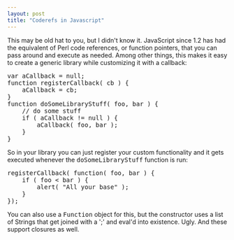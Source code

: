```yaml
---
layout: post
title: "Coderefs in Javascript"
---
```




This may be old hat to you, but I didn't know it. JavaScript since 1.2 has had the equivalent of Perl code references, or function pointers, that you can pass around and execute as needed. Among other things, this makes it easy to create a generic library while customizing it with a callback:
<pre class="sourceCode">
var aCallback = null;
function registerCallback( cb ) {
    aCallback = cb;
}
function doSomeLibraryStuff( foo, bar ) {
    // do some stuff
    if ( aCallback != null ) {
        aCallback( foo, bar );
    }
}
</pre>
<p>So in your library you can just register your custom functionality and it gets executed whenever the <tt>doSomeLibraryStuff</tt> function is run:</p>
<pre class="sourceCode">
registerCallback( function( foo, bar ) {
    if ( foo < bar ) {
        alert( "All your base" );
    }
});
</pre>
<p>You can also use a <tt>Function</tt> object for this, but the constructor uses a list of Strings that get joined with a ';' and eval'd into existence. Ugly. And these support closures as well.</p>


